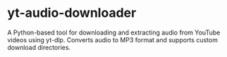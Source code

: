 # yt-audio-downloader
A Python-based tool for downloading and extracting audio from YouTube videos using yt-dlp. Converts audio to MP3 format and supports custom download directories.
